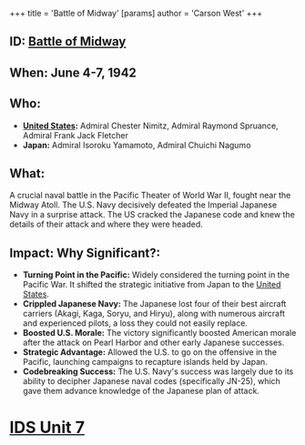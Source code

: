 +++
 title = 'Battle of Midway'
[params]
	author = 'Carson West'
+++
## ID: [Battle of Midway](./../battle-of-midway/)

## When: June 4-7, 1942

## Who:
* **[United States](./../united-states/):** Admiral Chester Nimitz, Admiral Raymond Spruance, Admiral Frank Jack Fletcher
* **Japan:** Admiral Isoroku Yamamoto, Admiral Chuichi Nagumo

## What:
A crucial naval battle in the Pacific Theater of World War II, fought near the Midway Atoll. The U.S. Navy decisively defeated the Imperial Japanese Navy in a surprise attack. The US cracked the Japanese code and knew the details of their attack and where they were headed.

## Impact: Why Significant?:
* **Turning Point in the Pacific:** Widely considered the turning point in the Pacific War. It shifted the strategic initiative from Japan to the [United States](./../united-states/).
* **Crippled Japanese Navy:** The Japanese lost four of their best aircraft carriers (Akagi, Kaga, Soryu, and Hiryu), along with numerous aircraft and experienced pilots, a loss they could not easily replace.
* **Boosted U.S. Morale:** The victory significantly boosted American morale after the attack on Pearl Harbor and other early Japanese successes.
* **Strategic Advantage:** Allowed the U.S. to go on the offensive in the Pacific, launching campaigns to recapture islands held by Japan.
* **Codebreaking Success:** The U.S. Navy's success was largely due to its ability to decipher Japanese naval codes (specifically JN-25), which gave them advance knowledge of the Japanese plan of attack.

# [IDS Unit 7](./../ids-unit-7/)